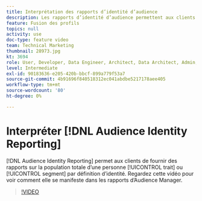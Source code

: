 ```yaml
---
title: Interprétation des rapports d’identité d’audience
description: Les rapports d’identité d’audience permettent aux clients de créer des rapports sur la population totale d’une caractéristique ou d’un segment par personne/foyer de définitions de l’identité. Regardez cette vidéo pour voir comment elle se manifeste dans les rapports d’Audience Manager.
feature: Fusion des profils
topics: null
activity: use
doc-type: feature video
team: Technical Marketing
thumbnail: 28973.jpg
kt: 3694
role: User, Developer, Data Engineer, Architect, Data Architect, Admin, Leader
level: Intermediate
exl-id: 90183636-e205-420b-bbcf-899a779f53a7
source-git-commit: 4b91696f840518312ec041abdbe5217178aee405
workflow-type: tm+mt
source-wordcount: '80'
ht-degree: 0%

---
```


# Interpréter [!DNL Audience Identity Reporting]

[!DNL Audience Identity Reporting] permet aux clients de fournir des rapports sur la population totale d’une personne  [!UICONTROL trait] ou  [!UICONTROL segment] par définition d’identité. Regardez cette vidéo pour voir comment elle se manifeste dans les rapports d’Audience Manager.

>[!VIDEO](https://video.tv.adobe.com/v/28973/?quality=12)
